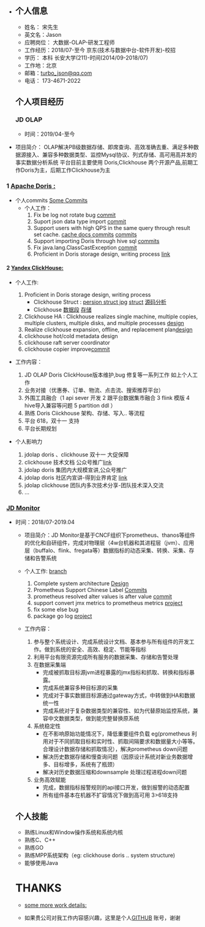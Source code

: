 - ## 个人信息

  - 姓名： 宋先生
  - 英文名：Jason
  - 应聘岗位： 大数据-OLAP-研发工程师
  - 工作经历：2018/07-至今  京东(技术与数据中台-软件开发)-校招
  - 学历： 本科 长安大学(211)-时间(2014/09-2018/07)
  - 工作地：北京
  - 邮箱：turbo_json@qq.com
  - 电话： 173-4671-2022

  

  ## 个人项目经历

  

  ### JD OLAP 

  - 时间：2019/04-至今 
  
- 项目简介： OLAP解决PB级数据存储、即席查询、高效准确去重、满足多种数据源接入、兼容多种数据类型、监控Mysql协议、列式存储、高可用高并发的事实数据分析系统 平台目前主要使用 Doris,Clickhouse 两个开源产品,前期工作Doris为主，后期工作Clickhouse为主



### 1 [Apache Doris :](  https://github.com/apache/incubator-doris)

- 个人commits [Some Commits]( https://github.com/songenjie/incubator-doris/commits/songenjie-commit)
  - 个人工作：
    1. Fix be log not rotate bug [commit](https://github.com/songenjie/incubator-doris/commit/95764a54c0711181361cec726cb9b1faacef4f43)
    2. Suport json data type import [commit](https://github.com/songenjie/incubator-doris/commit/26c0e6fb55bd3660c02c0c9fc62e5472d894f69c)
    3. Support users with high QPS in the same query through result set cache. [cache docs commits](https://github.com/apache/incubator-doris/pull/4479)  [commits](https://github.com/apache/incubator-doris/pull/4284/files)
    4. Support importing Doris through hive sql [commits](https://github.com/songenjie/incubator-doris/commit/043d80586963d9a22c3d21517d9c6fcc3c54ed4e)
    5. Fix java.lang.ClassCastException [commit](https://github.com/apache/incubator-doris/pull/2667/files)
    6. Proficient in Doris storage design, writing process [link](https://github.com/songenjie/daily_notes/blob/master/2021/3%E6%9C%88/doris_1%E5%AD%98%E5%82%A8.md)
  



#### 2 [Yandex  ClickHouse: ](https://github.com/ClickHouse/ClickHouse)

  - 个人工作:
    1. Proficient in Doris storage design, writing process 
       - Clickhouse Struct : [persion struct jpg](https://github.com/songenjie/daily_notes/blob/master/source/clickhouse_storage1.jpg)         [struct](https://www.processon.com/view/link/5eec71e4e401fd1fd2a026b2)           [源码分析](https://github.com/songenjie/daily_notes/blob/master/2020/7月/工作/读clickhouse原理解析与应用实践有感.md) 
       - Clickhouse [数据段](https://github.com/songenjie/daily_notes/blob/master/2020/7月/工作/clickhouse_数据标记.md)  [存储](https://github.com/songenjie/daily_notes/blob/master/view/clickhouse-storage.md)
    2. Clickhouse HA : Clickhouse realizes single machine, multiple copies, multiple clusters, multiple disks, and multiple processes [design](https://www.processon.com/view/link/5f0580e17d9c08442052bfd6) 
    3. Realize clickhouse expansion, offline, and replacement plan[design](https://www.processon.com/view/link/5eec8b70e0b34d4dba4879b3)
    4. clickhouse  hot/cold  metadata design 
    5. clickhouse  raft server  coordinator 
    6. clickhouse  copier improve[commit](https://github.com/ClickHouse/ClickHouse/pull/21912)

 

-  工作内容：
   1. JD OLAP Doris ClickHouse版本维护,bug 修复等一系列工作 如上个人工作
   2. 业务对接（优惠券、订单、物流、点击流、搜索推荐平台）
   3. 外围工具融合（1 api sever 开发 2 跟平台数据集市融合 3 flink 模版 4 hive导入兼容等问题 5 partition ddl ）
   4. 熟练 Doris  Ciickhouse 架构、存储、写入.. 等流程
   5. 平台 618，双十一 支持
   6. 平台长期规划



- 个人影响力
  1. jdolap doris 、clickhouse 双十一 大促保障 
  2. clickhouse 技术文档 公众号推广[link](https://mp.weixin.qq.com/s/4iboriiZMo-QQ0FSOoU-Fg)
  3. jdolap doris 集团内大规模宣讲,公众号推广
  4. jdolap doris 社区内宣讲-得到业界肯定 [link](https://mp.weixin.qq.com/s/YgsHXIbdaW3hn1RVnkDRVA)
  5. jdolap clickhouse 团队内多次技术分享-团队技术深入交流
  6. ...



###  [JD Monitor]( https://github.com/prometheus/prometheus)

- 时间：2018/07-2019.04
  
  - 项目简介：JD Monitor是基于CNCF组织下prometheus、thanos等组件的优化和自研组件，完成对物理层（4w台机器和其进程层（jvm）、应用层（buffalo、flink、fregata等）数据指标的动态采集、转换、采集、存储和告警系统 
  
  - 个人工作: [branch](https://github.com/songenjie/prometheus/commits/branch-v2.10.0)
  
    1. Complete system architecture [Design](https://github.com/songenjie/daily_notes/blob/master/source/prometheus_alll_monitor.jpg)
    2. Prometheus Support Chinese Label [Commits](https://github.com/songenjie/prometheus/commit/c98f89f33c024d10ab2bfedeb7464acb9af04b88)
    3. prometheus resolved alter values is after value [commit](https://github.com/songenjie/prometheus/commit/d55c3575f7d81729375f17dff9d628fa0fa39652)
    4. support  convert jmx metrics to prometheus metrics [project]( https://github.com/songenjie/jmx-to-metrics)
    5. fix some else bug 
    6. package  go log [project](https://github.com/songenjie/go)





  - 工作内容：
    1. 参与整个系统设计、完成系统设计文档、基本参与所有组件的开发工作。做到系统的安全、高效、稳定、节能等指标
    2. 利用平台有限资源完成所有服务的数据采集、存储和告警处理
    3. 在数据采集端  
       - 完成被抓取目标源jvm进程暴露的jmx指标和抓取、转换和指标暴露。 
       - 完成系统兼容多种目标源的采集 
       - 完成对于事实数据目标源通过gateway方式，中转做到HA和数据统一性 
       - 完成系统对于复杂数据类型的兼容性、如为代替原始监控系统，兼容中文数据类型，做到能完整替换原系统
    4. 系统稳定性 
       - 在不影响原始功能情况下，降低重要组件负载 eg(prometheus 利用对于不同抓取目标和实时性、抓取间隔要求和数据量大小等等。合理设计数据存储和抓取情况），解决prometheus down问题 
       - 解决历史数据存储和慢查询问题（因原设计系统对新业务数据增多、目标增多，系统有了瓶颈） 
       - 解决对历史数据压缩和downsample 处理过程进程down问题
    5. 业务高效赋能 
       - 完成，数据指标报警规则的api接口开发，做到报警的动态配置 
       - 所有组件基本在机器不扩容情况下做到高可用 3>618支持

  

  ## 个人技能

  - 熟练Linux和Window操作系统和系统内核
  - 熟练C、C++
  - 熟练GO
  - 熟练MPP系统架构（eg: clickhouse doris .. system structure)
  - 能够使用Java

  

  # THANKS

  - [some more work details:]( https://github.com/songenjie/daily_notes/blob/master/resume.md)

  - 如果贵公司对我工作内容感兴趣，这里是个人[GITHUB](https://github.com/songenjie) 账号，谢谢